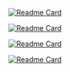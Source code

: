 [![Readme Card](https://github-readme-stats.vercel.app/api/pin/?username=solido&repo=awesome-flutter)](https://github.com/solido/awesome-flutter)

[![Readme Card](https://github-readme-stats.vercel.app/api/pin/?username=fluttercommunity&repo=flutter_blurhash)](https://github.com/fluttercommunity/flutter_blurhash)

[![Readme Card](https://github-readme-stats.vercel.app/api/pin/?username=jetbrains&repo=skija)](https://github.com/jetbrains/skija)


[![Readme Card](https://github-readme-stats.vercel.app/api/pin/?username=solido&repo=flutter-d-art)](https://github.com/solido/flutter-d-art)




